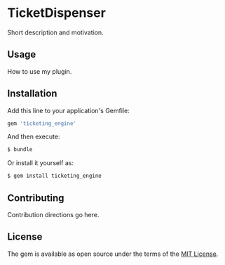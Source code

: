 # TicketDispenser
Short description and motivation.

## Usage
How to use my plugin.

## Installation
Add this line to your application's Gemfile:

```ruby
gem 'ticketing_engine'
```

And then execute:
```bash
$ bundle
```

Or install it yourself as:
```bash
$ gem install ticketing_engine
```

## Contributing
Contribution directions go here.

## License
The gem is available as open source under the terms of the [MIT License](https://opensource.org/licenses/MIT).
